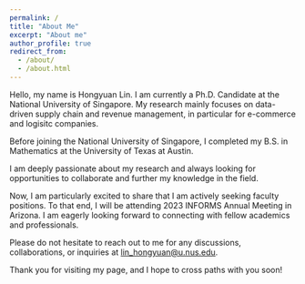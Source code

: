```yaml
---
permalink: /
title: "About Me"
excerpt: "About me"
author_profile: true
redirect_from: 
  - /about/
  - /about.html
---
```


Hello, my name is Hongyuan Lin. I am currently a Ph.D. Candidate at the National University of Singapore. My research mainly focuses on data-driven supply chain and revenue management, in particular for e-commerce and logisitc companies.

Before joining the National University of Singapore, I completed my B.S. in Mathematics at the University of Texas at Austin.

I am deeply passionate about my research and always looking for opportunities to collaborate and further my knowledge in the field.

Now, I am particularly excited to share that I am actively seeking faculty positions. To that end, I will be attending 2023 INFORMS Annual Meeting in Arizona. I am eagerly looking forward to connecting with fellow academics and professionals.

Please do not hesitate to reach out to me for any discussions, collaborations, or inquiries at lin_hongyuan@u.nus.edu.

Thank you for visiting my page, and I hope to cross paths with you soon!
